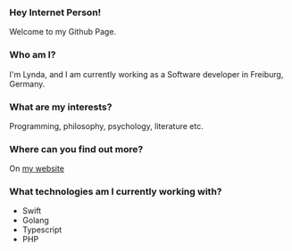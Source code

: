 ### Hey Internet Person!
Welcome to my Github Page.

### Who am I?
I'm Lynda, and I am currently working as a Software developer in Freiburg, Germany.

### What are my interests?
Programming, philosophy, psychology, literature etc.

### Where can you find out more?
On [my website](http://lyndachiwetelu.com)

### What technologies am I currently working with?
- Swift
- Golang
- Typescript
- PHP 

